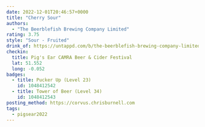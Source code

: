 ```yaml
---
date: 2022-12-01T20:46:57+0000
title: "Cherry Sour"
authors:
  - "The Beerblefish Brewing Company Limited"
rating: 3.75
style: "Sour - Fruited"
drink_of: https://untappd.com/b/the-beerblefish-brewing-company-limited-cherry-sour/5130830
checkin:
  title: Pig's Ear CAMRA Beer & Cider Festival
  lat: 51.552
  long: -0.052
badges:
  - title: Pucker Up (Level 23)
    id: 1048412542
  - title: Tower of Beer (Level 34)
    id: 1048412543
posting_method: https://corvus.chrisburnell.com
tags:
  - pigsear2022
---
```

